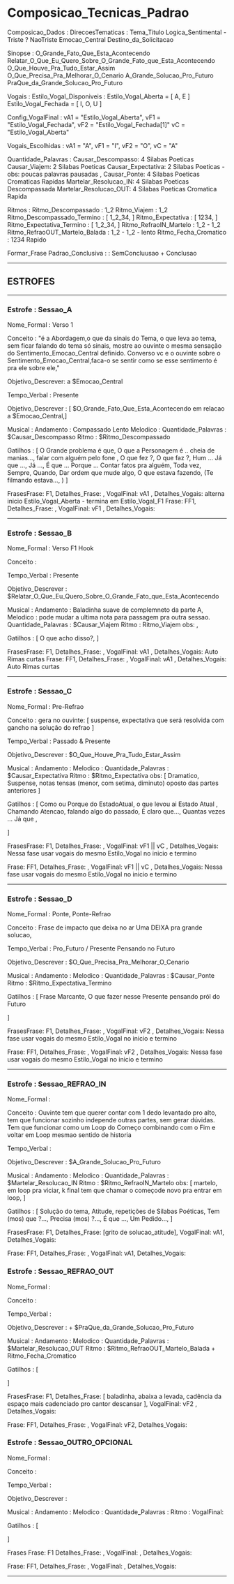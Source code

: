 # Composicao_Tecnicas_Padrao

Composicao_Dados :
  DirecoesTematicas :
    Tema_Titulo
    Logica_Sentimental - Triste ? NaoTriste
    Emocao_Central
    Destino_da_Solicitacao

  Sinopse :
    O_Grande_Fato_Que_Esta_Acontecendo
    Relatar_O_Que_Eu_Quero_Sobre_O_Grande_Fato_que_Esta_Acontecendo
    O_Que_Houve_Pra_Tudo_Estar_Assim
    O_Que_Precisa_Pra_Melhorar_O_Cenario
    A_Grande_Solucao_Pro_Futuro
    PraQue_da_Grande_Solucao_Pro_Futuro

  Vogais :
    Estilo_Vogal_Disponiveis :
      Estilo_Vogal_Aberta = [ A, E ]
      Estilo_Vogal_Fechada = [ I, O, U ]

  Config_VogalFinal :
      vA1 = "Estilo_Vogal_Aberta",
      vF1 = "Estilo_Vogal_Fechada",
      vF2 = "Estilo_Vogal_Fechada[1]"
      vC = "Estilo_Vogal_Aberta"

  Vogais_Escolhidas :
    vA1 = "A",
    vF1 = "I",
    vF2 = "O",
    vC = "A"

Quantidade_Palavras :
  Causar_Descompasso: 4 Silabas Poeticas
  Causar_Viajem: 2 Silabas Poeticas
  Causar_Expectativa: 2 Silabas Poeticas - obs: poucas palavras pausadas ,
  Causar_Ponte: 4 Silabas Poeticas Cromaticas Rapidas
  Martelar_Resolucao_IN: 4 Silabas Poeticas Descompassada
  Martelar_Resolucao_OUT: 4 Silabas Poeticas Cromatica Rapida

Ritmos :
  Ritmo_Descompassado : 1_2
  Ritmo_Viajem : 1_2
  Ritmo_Descompassado_Termino : [ 1_2_34, ]
  Ritmo_Expectativa : [ 1234, ]
  Ritmo_Expectativa_Termino : [ 1_2_34, ]
  Ritmo_RefraoIN_Martelo : 1_2 - 1_2
  Ritmo_RefraoOUT_Martelo_Balada : 1_2 - 1_2 - lento
  Ritmo_Fecha_Cromatico : 1234 Rapido

Formar_Frase 
 Padrao_Conclusiva : : SemConcluusao + Conclusao

---

## ESTROFES

---

### Estrofe : Sessao_A

Nome_Formal : Verso 1

Conceito : "é a Abordagem,o que da sinais do Tema, o que leva ao tema, sem ficar falando do tema só sinais, mostre ao ouvinte o mesma sensação do Sentimento_Emocao_Central definido. Converso vc e o ouvinte sobre o Sentimento_Emocao_Central,faca-o se sentir como se esse sentimento é pra ele sobre ele,"

Objetivo_Descrever:  a $Emocao_Central

Tempo_Verbal : Presente

Objetivo_Descrever : [ $O_Grande_Fato_Que_Esta_Acontecendo em relacao a $Emocao_Central,]

Musical :
  Andamento : Compassado Lento
  Melodico :
  Quantidade_Palavras : $Causar_Descompasso
  Ritmo : $Ritmo_Descompassado


Gatilhos : [
O Grande problema é que,
O que a Personagem é .. cheia de manias...,
falar com alguém pelo fone ,
O que fez ?,
O que faz ?,
Hum ...
Já que ..., Já ...,
É que ...
Porque ...
Contar fatos pra alguém,
Toda vez,
Sempre,
Quando,
Dar ordem que mude algo,
O que estava fazendo, (Te filmando estava..., )
]

FrasesFrase: F1, Detalhes_Frase: , VogalFinal: vA1 , Detalhes_Vogais: alterna inicio Estilo_Vogal_Aberta - termina em Estilo_Vogal_F1
Frase: FF1, Detalhes_Frase: , VogalFinal: vF1 , Detalhes_Vogais:


---

### Estrofe : Sessao_B

Nome_Formal : Verso F1 Hook

Conceito :

Tempo_Verbal : Presente

Objetivo_Descrever : $Relatar_O_Que_Eu_Quero_Sobre_O_Grande_Fato_que_Esta_Acontecendo

Musical :
  Andamento : Baladinha suave de complemneto da parte A,
  Melodico : pode mudar a ultima nota para passagem pra outra sessao.
  Quantidade_Palavras : $Causar_Viajem
  Ritmo : Ritmo_Viajem
  obs: ,


Gatilhos : [
O que acho disso?,
]

FrasesFrase: F1, Detalhes_Frase: , VogalFinal: vA1 , Detalhes_Vogais: Auto Rimas curtas
Frase: FF1, Detalhes_Frase: , VogalFinal: vA1 , Detalhes_Vogais: Auto Rimas curtas

---

### Estrofe : Sessao_C

Nome_Formal : Pre-Refrao

Conceito : gera no ouvinte: [ suspense, expectativa que será resolvida com gancho na solução do refrao  ]

Tempo_Verbal : Passado & Presente

Objetivo_Descrever : $O_Que_Houve_Pra_Tudo_Estar_Assim

Musical :
  Andamento :
  Melodico :
  Quantidade_Palavras : $Causar_Expectativa
  Ritmo : $Ritmo_Expectativa
  obs: [ Dramatico, Suspense, notas tensas (menor, com setima, diminuto) oposto das partes anteriores ]


Gatilhos : [
Como ou Porque do EstadoAtual,
o que levou ai Estado Atual , Chamando Atencao,
falando algo do passado,
É claro que...,
Quantas vezes ...
Já que ,

]

FrasesFrase: F1, Detalhes_Frase: , VogalFinal: vF1 || vC , Detalhes_Vogais: Nessa fase usar vogais do mesmo Estilo_Vogal no inicio e termino

Frase: FF1, Detalhes_Frase: , VogalFinal: vF1  || vC , Detalhes_Vogais: Nessa fase usar vogais do mesmo Estilo_Vogal no inicio e termino

---

### Estrofe : Sessao_D

Nome_Formal : Ponte, Ponte-Refrao

Conceito : Frase de impacto que deixa no ar Uma DEIXA pra grande solucao,

Tempo_Verbal : Pro_Futuro / Presente Pensando no Futuro

Objetivo_Descrever : $O_Que_Precisa_Pra_Melhorar_O_Cenario

Musical :
  Andamento :
  Melodico :
  Quantidade_Palavras : $Causar_Ponte
  Ritmo : $Ritmo_Expectativa_Termino

Gatilhos : [
Frase Marcante,
O que fazer nesse Presente pensando pról do Futuro

]

FrasesFrase: F1, Detalhes_Frase: , VogalFinal: vF2 , Detalhes_Vogais: Nessa fase usar vogais do mesmo Estilo_Vogal no inicio e termino

Frase: FF1, Detalhes_Frase: , VogalFinal: vF2 , Detalhes_Vogais: Nessa fase usar vogais do mesmo Estilo_Vogal no inicio e termino

---


### Estrofe : Sessao_REFRAO_IN

Nome_Formal :

Conceito : Ouvinte tem que querer contar com 1 dedo levantado pro alto, tem que funcionar sozinho independe outras partes, sem gerar dúvidas. Tem que funcionar como um Loop do Começo combinando com o Fim e voltar em Loop mesmao sentido de historia

Tempo_Verbal :

Objetivo_Descrever : $A_Grande_Solucao_Pro_Futuro

Musical :
  Andamento :
  Melodico :
  Quantidade_Palavras : $Martelar_Resolucao_IN
  Ritmo : $Ritmo_RefraoIN_Martelo
  obs: [ martelo,  em loop pra viciar, k final tem que chamar o começode novo pra entrar em loop, ]

Gatilhos : [
  Solução do tema,
  Atitude,
  repetições de Silabas Poéticas,
  Tem (mos) que ?...,
  Precisa (mos) ?...,
  É que ...,
  Um Pedido...,
]

FrasesFrase: F1, Detalhes_Frase: [grito de solucao_atitude], VogalFinal:  vA1, Detalhes_Vogais:

Frase: FF1, Detalhes_Frase: , VogalFinal:  vA1, Detalhes_Vogais:


### Estrofe : Sessao_REFRAO_OUT

Nome_Formal :

Conceito :

Tempo_Verbal :

Objetivo_Descrever : + $PraQue_da_Grande_Solucao_Pro_Futuro

Musical :
  Andamento :
  Melodico :
  Quantidade_Palavras : $Martelar_Resolucao_OUT
  Ritmo : $Ritmo_RefraoOUT_Martelo_Balada + Ritmo_Fecha_Cromatico

Gatilhos : [

]

FrasesFrase: F1, Detalhes_Frase: [ baladinha, abaixa a levada, cadência da espaço mais cadenciado pro cantor descansar ], VogalFinal: vF2 , Detalhes_Vogais:

Frase: FF1, Detalhes_Frase: , VogalFinal:  vF2, Detalhes_Vogais:


### Estrofe : Sessao_OUTRO_OPCIONAL

Nome_Formal :

Conceito :

Tempo_Verbal :

Objetivo_Descrever :

Musical :
  Andamento :
  Melodico :  Quantidade_Palavras :
  Ritmo :
  VogalFinal:

Gatilhos : [

]

Frases
Frase: F1
Detalhes_Frase:  ,  VogalFinal:  , Detalhes_Vogais:

Frase: FF1, Detalhes_Frase: , VogalFinal:  , Detalhes_Vogais:

---

